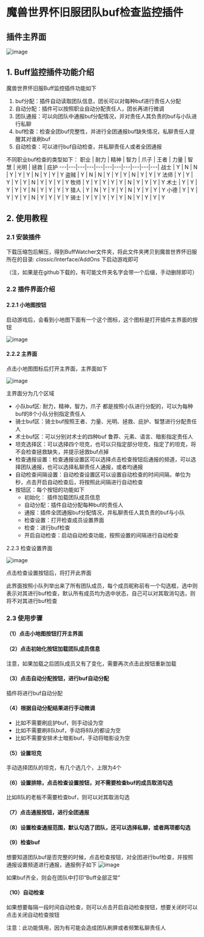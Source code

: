 # 魔兽世界怀旧服团队buf检查监控插件
## 插件主界面
![image](https://github.com/cao19881125/picture_cloud/blob/master/BuffWatcher/bufferwatcher-mainwindow2.png?raw=true)


## 1. Buff监控插件功能介绍
魔兽世界怀旧服Buff监控插件功能如下

1. buf分配：插件自动读取团队信息，团长可以对每种buf进行责任人分配
2. 自动分配：插件可以按照职业自动分配责任人，团长再进行微调
3. 团队通报：可以向团队中通报buf分配情况，并对责任人其负责的buf与小队进行私聊
4. buf检查：检查全团buf完整性，并进行全团通报buf缺失情况，私聊责任人提醒其对谁刷buf
5. 自动检查：可以进行buf自动检查，并私聊责任人或者全团通报


不同职业buf检查的类型如下：
职业 | 耐力 | 精神 | 智力 | 爪子 | 王者 | 力量 | 智慧 | 光明 | 拯救 | 庇护
---|---|---|---|---|---|---|---|---|---|---|
战士 | Y | N | N | Y | Y | Y | N | Y | Y | Y
盗贼 | Y | N | N | Y | Y | Y | N | Y | Y | Y
法师 | Y | Y | Y | Y | Y | N | Y | Y | Y | Y
牧师 | Y | Y | Y | Y | Y | N | Y | Y | Y | Y
术士 | Y | Y | Y | Y | Y | N | Y | Y | Y | Y
猎人 | Y | N | Y | Y | Y | N | Y | Y | Y | Y
小德 | Y | Y | Y | Y | Y | N | Y | Y | Y | Y
骑士 | Y | Y | Y | Y | Y | N | Y | Y | Y | Y


## 2. 使用教程
### 2.1 安装插件
下载压缩包后解压，得到BuffWatcher文件夹，将此文件夹拷贝到魔兽世界怀旧服所在的目录: _classic_/Interface/AddOns 下启动游戏即可

（注，如果是在github下载的，有可能文件夹名字会带一个后缀，手动删除即可）

### 2.2 插件界面介绍
#### 2.2.1 小地图按钮
启动游戏后，会看到小地图下面有一个这个图标，这个图标是打开插件主界面的按钮

![image](https://github.com/cao19881125/picture_cloud/blob/master/BuffWatcher/buffwatcher-minimapbtn.png?raw=true)

#### 2.2.2 主界面
点击小地图图标后打开主界面，主界面如下

![image](https://github.com/cao19881125/picture_cloud/blob/master/BuffWatcher/buffwatcher-mainwindow.png?raw=true)

主界面分为几个区域
- 小队buf区: 耐力，精神，智力，爪子 都是按照小队进行分配的，可以为每种buf的8个小队分别指定责任人
- 骑士buf区：骑士buf按照王者、力量、光明、拯救、庇护、智慧进行分配责任人
- 术士buf区：可以分别对术士的四种buf 鲁莽、元素、语言、暗影指定责任人
- 坦克选择区：可以选择四个坦克，也可以只指定部分坦克，指定了的坦克，将不会检查拯救缺失，并提示拯救buf点掉
- 检查通报设置：检查通报设置区可以选择点击检查按钮后通报的频道，可以选择团队通报，也可以选择私聊责任人通报，或者均通报
- 自动检查间隔设置：自动检查设置区可以设置自动检查的时间间隔，单位为秒，点击开启自动检查后，将按照此间隔进行自动检查
- 按钮区：每个按钮的功能如下
    - 初始化： 插件加载团队成员信息
    - 自动分配：插件自动分配每种buf的责任人
    - 通报：插件全团通报buf分配情况，并私聊责任人其负责的buf与小队
    - 检查设置：打开检查成员设置界面
    - 检查：进行buf检查
    - 开启自动检查：启动自动检查功能，按照设置的间隔进行自动检查

2.2.3 检查设置界面

![image](https://github.com/cao19881125/picture_cloud/blob/master/BuffWatcher/buffwatcher-bufcheck-config.png?raw=true)

点击检查设置按钮后，将打开此界面

此界面按照小队列举出来了所有团队成员，每个成员昵称前有一个勾选框，选中则表示对其进行buf检查，默认所有成员均为选中状态，自己可以对其取消勾选，则将不对其进行buf检查

### 2.3 使用步骤
#### （1）点击小地图按钮打开主界面
#### （2）点击初始化按钮加载团队成员信息
注意，如果加载之后团队成员又有了变化，需要再次点击此按钮重新加载
#### （3）点击自动分配按钮，进行buf自动分配
插件将进行buf自动分配
#### （4）根据自动分配结果进行手动微调
- 比如不需要刷庇护buf，则手动设为空
- 比如不需要刷8队buf，手动将8队的都设为空
- 比如不需要安排术士暗影buf，手动将暗影设为空
#### （5）设置坦克
手动选择团队的坦克，有几个选几个，上限为4个
#### （6）设置排除，点击检查设置按钮，对不需要检查buf的成员取消勾选
比如8队的老板不需要检查buf，则可以对其取消勾选
#### （7）点击通报按钮，进行全团通报
#### （8）设置检查通报范围，默认勾选了团队，还可以选择私聊，或者两项都勾选
#### （9）检查buf
想要知道团队buf是否完整的时候，点击检查按钮，对全团进行buf检查，并按照通报设置频道进行通报，通报例子如下
![image](https://github.com/cao19881125/picture_cloud/blob/master/BuffWatcher/bufferwatcher-bufcheck-notify.png?raw=true)

如果buf齐全，则会在团队中打印“Buff全部正常”
#### （10）自动检查
如果想要每隔一段时间自动检查，则可以点击开启自动检查按钮，想要关闭时可以点击关闭自动检查按钮

注意：此功能慎用，因为有可能会造成团队刷屏或者频繁私聊责任人



